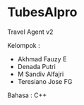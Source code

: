 # TubesAlpro


Travel Agent v2

Kelompok : 
 - Akhmad Fauzy E
 - Denada Putri
 - M Sandiv Alfajri
 - Teresiano Jose FG
 
Bahasa : C++
